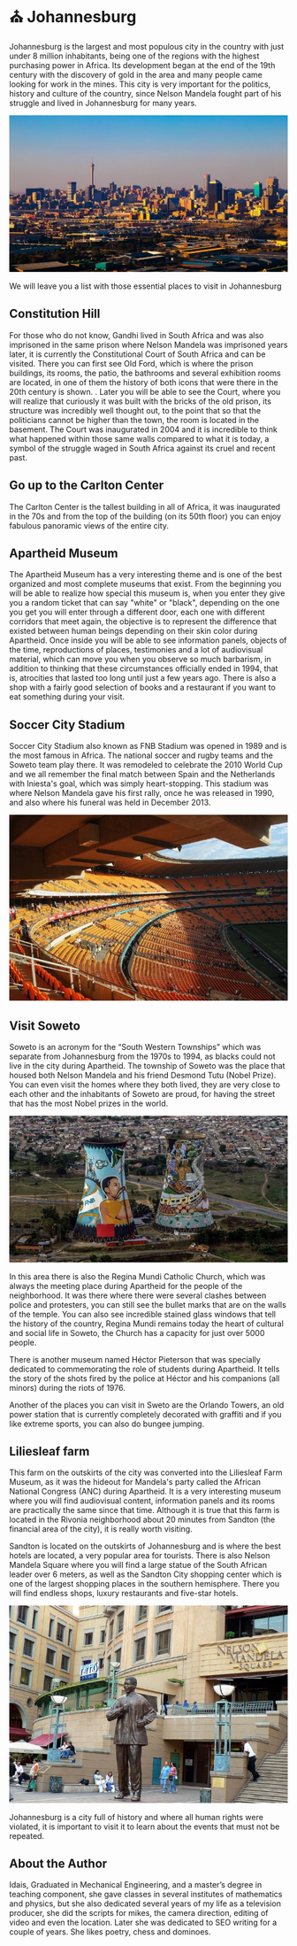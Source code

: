 # ⛪ Johannesburg

Johannesburg is the largest and most populous city in the country with just under 8 million inhabitants, being one of the regions with the highest purchasing power in Africa. Its development began at the end of the 19th century with the discovery of gold in the area and many people came looking for work in the mines. This city is very important for the politics, history and culture of the country, since Nelson Mandela fought part of his struggle and lived in Johannesburg for many years.

![Johannesburg](_static/images/johannesburg/johannesburg-1.jpg)

We will leave you a list with those essential places to visit in Johannesburg

## Constitution Hill

For those who do not know, Gandhi lived in South Africa and was also imprisoned in the same prison where Nelson Mandela was imprisoned years later, it is currently the Constitutional Court of South Africa and can be visited. There you can first see Old Ford, which is where the prison buildings, its rooms, the patio, the bathrooms and several exhibition rooms are located, in one of them the history of both icons that were there in the 20th century is shown. . Later you will be able to see the Court, where you will realize that curiously it was built with the bricks of the old prison, its structure was incredibly well thought out, to the point that so that the politicians cannot be higher than the town, the room is located in the basement.
The Court was inaugurated in 2004 and it is incredible to think what happened within those same walls compared to what it is today, a symbol of the struggle waged in South Africa against its cruel and recent past.

## Go up to the Carlton Center

The Carlton Center is the tallest building in all of Africa, it was inaugurated in the 70s and from the top of the building (on its 50th floor) you can enjoy fabulous panoramic views of the entire city.

## Apartheid Museum

The Apartheid Museum has a very interesting theme and is one of the best organized and most complete museums that exist. From the beginning you will be able to realize how special this museum is, when you enter they give you a random ticket that can say "white" or "black", depending on the one you get you will enter through a different door, each one with different corridors that meet again, the objective is to represent the difference that existed between human beings depending on their skin color during Apartheid.
Once inside you will be able to see information panels, objects of the time, reproductions of places, testimonies and a lot of audiovisual material, which can move you when you observe so much barbarism, in addition to thinking that these circumstances officially ended in 1994, that is, atrocities that lasted too long until just a few years ago.
There is also a shop with a fairly good selection of books and a restaurant if you want to eat something during your visit.

## Soccer City Stadium

Soccer City Stadium also known as FNB Stadium was opened in 1989 and is the most famous in Africa. The national soccer and rugby teams and the Soweto team play there. It was remodeled to celebrate the 2010 World Cup and we all remember the final match between Spain and the Netherlands with Iniesta's goal, which was simply heart-stopping. This stadium was where Nelson Mandela gave his first rally, once he was released in 1990, and also where his funeral was held in December 2013.

![Johannesburg](_static/images/johannesburg/johannesburg-2.jpg)

## Visit Soweto

Soweto is an acronym for the “South Western Townships” which was separate from Johannesburg from the 1970s to 1994, as blacks could not live in the city during Apartheid. The township of Soweto was the place that housed both Nelson Mandela and his friend Desmond Tutu (Nobel Prize). You can even visit the homes where they both lived, they are very close to each other and the inhabitants of Soweto are proud, for having the street that has the most Nobel prizes in the world.

![Johannesburg](_static/images/johannesburg/johannesburg-3.jpg)

In this area there is also the Regina Mundi Catholic Church, which was always the meeting place during Apartheid for the people of the neighborhood. It was there where there were several clashes between police and protesters, you can still see the bullet marks that are on the walls of the temple. You can also see incredible stained glass windows that tell the history of the country, Regina Mundi remains today the heart of cultural and social life in Soweto, the Church has a capacity for just over 5000 people.

There is another museum named Héctor Pieterson that was specially dedicated to commemorating the role of students during Apartheid. It tells the story of the shots fired by the police at Héctor and his companions (all minors) during the riots of 1976.

Another of the places you can visit in Sweto are the Orlando Towers, an old power station that is currently completely decorated with graffiti and if you like extreme sports, you can also do bungee jumping.

## Liliesleaf farm

This farm on the outskirts of the city was converted into the Liliesleaf Farm Museum, as it was the hideout for Mandela's party called the African National Congress (ANC) during Apartheid. It is a very interesting museum where you will find audiovisual content, information panels and its rooms are practically the same since that time. Although it is true that this farm is located in the Rivonia neighborhood about 20 minutes from Sandton (the financial area of the city), it is really worth visiting.

Sandton is located on the outskirts of Johannesburg and is where the best hotels are located, a very popular area for tourists. There is also Nelson Mandela Square where you will find a large statue of the South African leader over 6 meters, as well as the Sandton City shopping center which is one of the largest shopping places in the southern hemisphere. There you will find endless shops, luxury restaurants and five-star hotels.

![Johannesburg](_static/images/johannesburg/johannesburg-4.jpg)

Johannesburg is a city full of history and where all human rights were violated, it is important to visit it to learn about the events that must not be repeated.

## About the Author

Idais, Graduated in Mechanical Engineering, and a master’s degree in teaching component, she gave classes in several institutes of mathematics and physics, but she also dedicated several years of my life as a television producer, she did the scripts for mikes, the camera direction, editing of video and even the location. Later she was dedicated to SEO writing for a couple of years. She likes poetry, chess and dominoes.
